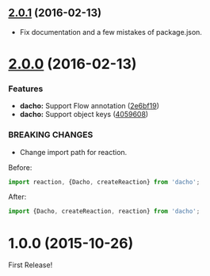 <a name="2.0.1"></a>
## [2.0.1](https://github.com/moqada/dacho/compare/v2.0.0...v2.0.1) (2016-02-13)

* Fix documentation and a few mistakes of package.json.



<a name="2.0.0"></a>
# [2.0.0](https://github.com/moqada/dacho/compare/v1.0.0...v2.0.0) (2016-02-13)


### Features

* **dacho:** Support Flow annotation ([2e6bf19](https://github.com/moqada/dacho/commit/2e6bf19))
* **dacho:** Support object keys ([4059608](https://github.com/moqada/dacho/commit/4059608))


### BREAKING CHANGES

* Change import path for reaction.

Before:

```javascript
import reaction, {Dacho, createReaction} from 'dacho';
```

After:

```javascript
import {Dacho, createReaction, reaction} from 'dacho';
```



<a name="1.0.0"></a>
# 1.0.0 (2015-10-26)



First Release!
